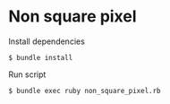 # Non square pixel

Install dependencies

    $ bundle install

Run script

    $ bundle exec ruby non_square_pixel.rb